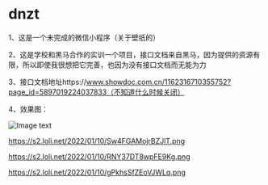 # dnzt
1、这是一个未完成的微信小程序（关于壁纸的）  
  
2、这是学校和黑马合作的实训一个项目，接口文档来自黑马，因为提供的资源有限，所以即使我很想把它完善，也因为没有接口文档而无能为力  
  
3、接口文档地址https://www.showdoc.com.cn/1162316710355752?page_id=5897019224037833（不知道什么时候关闭）  
  
4、效果图：  
  
![Image text]() 
  
https://s2.loli.net/2022/01/10/Sw4FGAMojrBZJlT.png  
  
https://s2.loli.net/2022/01/10/RNY37DT8wpFE9Kg.png  
  
https://s2.loli.net/2022/01/10/gPkhsSfZEoVJWLq.png  
